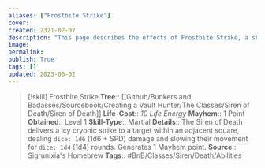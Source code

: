 ```yaml
---
aliases: ["Frostbite Strike"]
cover: 
created: 2321-02-07
description: "This page describes the effects of Frostbite Strike, a skill for the homebrew skilltree Siren of Death for the Bunkers and Badasses TTRPG."
image: 
permalink: 
publish: True
tags: []
updated: 2023-06-02
---
```


>[!skill] Frostbite Strike
> **Tree**:: [[Github/Bunkers and Badasses/Sourcebook/Creating a Vault Hunter/The Classes/Siren of Death/Siren of Death]]
> **Life-Cost**:: *10 Life Energy*
> **Mayhem**:: 1 Point
> **Obtained**:: Level 1
> **Skill-Type**:: Martial
> **Details**:: The Siren of Death delivers a icy cryonic strike to a target within an adjacent square, dealing `dice: 1d6` (1d6 + SPD) damage and slowing their movement for `dice: 1d4` (1d4) rounds. Generates 1 Mayhem point.
> **Source**:: Sigrunixia's Homebrew
> **Tags**:: #BnB/Classes/Siren/Death/Abilities
